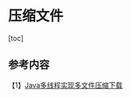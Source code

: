 # 压缩文件

[toc]

## 参考内容

【1】[Java多线程实现多文件压缩下载](https://blog.csdn.net/u013078871/article/details/106323970)

